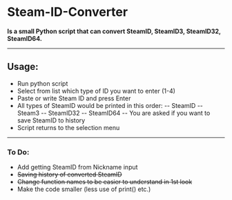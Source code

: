 # Steam-ID-Converter
**Is a small Python script that can convert SteamID, SteamID3, SteamID32, SteamID64.**


----------

## Usage:
- Run python script
- Select from list which type of ID you want to enter (1-4)
- Paste or write Steam ID and press Enter
- All types of SteamID would be printed in this order: 
-- SteamID
-- Steam3
-- SteamID32
-- SteamID64
-- You are asked if you want to save SteamID to history
- Script returns to the selection menu 


----------


### To Do:
- Add getting SteamID from Nickname input
- ~~Saving history of converted SteamID~~
- ~~Change function names to be easier to understand in 1st look~~
- Make the code smaller (less use of print() etc.)



